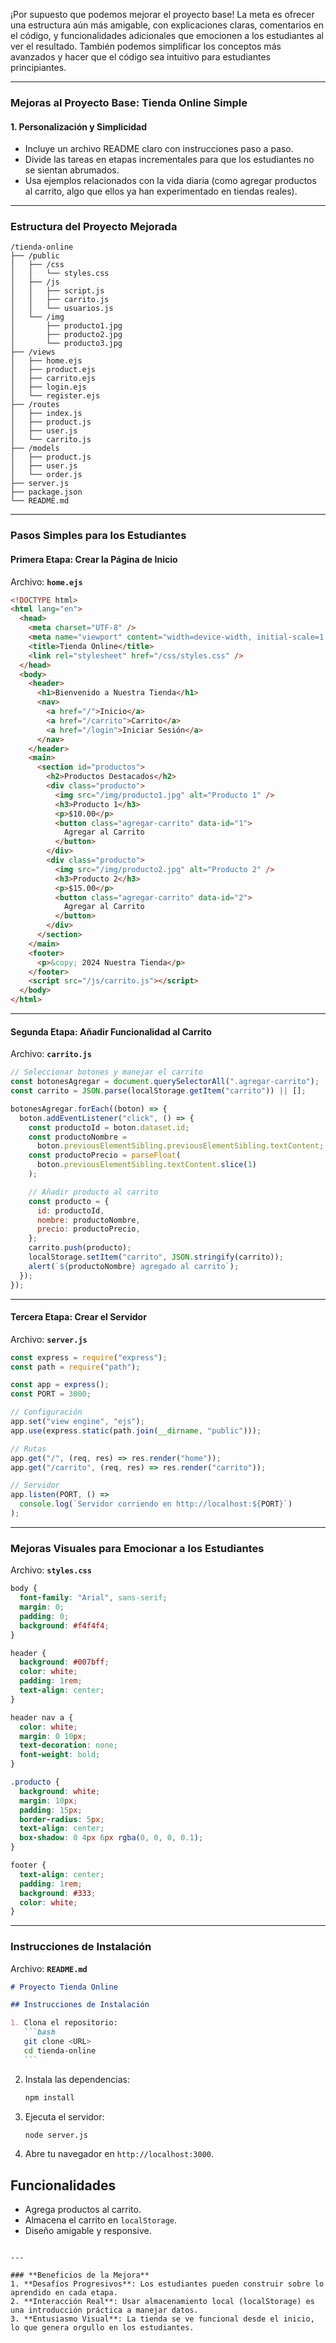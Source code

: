 ¡Por supuesto que podemos mejorar el proyecto base! La meta es ofrecer una estructura aún más amigable, con explicaciones claras, comentarios en el código, y funcionalidades adicionales que emocionen a los estudiantes al ver el resultado. También podemos simplificar los conceptos más avanzados y hacer que el código sea intuitivo para estudiantes principiantes.

---

### **Mejoras al Proyecto Base: Tienda Online Simple**

#### **1. Personalización y Simplicidad**

- Incluye un archivo README claro con instrucciones paso a paso.
- Divide las tareas en etapas incrementales para que los estudiantes no se sientan abrumados.
- Usa ejemplos relacionados con la vida diaria (como agregar productos al carrito, algo que ellos ya han experimentado en tiendas reales).

---

### **Estructura del Proyecto Mejorada**

```plaintext
/tienda-online
├── /public
│   ├── /css
│   │   └── styles.css
│   ├── /js
│   │   ├── script.js
│   │   ├── carrito.js
│   │   └── usuarios.js
│   └── /img
│       ├── producto1.jpg
│       ├── producto2.jpg
│       └── producto3.jpg
├── /views
│   ├── home.ejs
│   ├── product.ejs
│   ├── carrito.ejs
│   ├── login.ejs
│   └── register.ejs
├── /routes
│   ├── index.js
│   ├── product.js
│   ├── user.js
│   └── carrito.js
├── /models
│   ├── product.js
│   ├── user.js
│   └── order.js
├── server.js
├── package.json
└── README.md
```

---

### **Pasos Simples para los Estudiantes**

#### **Primera Etapa: Crear la Página de Inicio**

Archivo: **`home.ejs`**

```html
<!DOCTYPE html>
<html lang="en">
  <head>
    <meta charset="UTF-8" />
    <meta name="viewport" content="width=device-width, initial-scale=1.0" />
    <title>Tienda Online</title>
    <link rel="stylesheet" href="/css/styles.css" />
  </head>
  <body>
    <header>
      <h1>Bienvenido a Nuestra Tienda</h1>
      <nav>
        <a href="/">Inicio</a>
        <a href="/carrito">Carrito</a>
        <a href="/login">Iniciar Sesión</a>
      </nav>
    </header>
    <main>
      <section id="productos">
        <h2>Productos Destacados</h2>
        <div class="producto">
          <img src="/img/producto1.jpg" alt="Producto 1" />
          <h3>Producto 1</h3>
          <p>$10.00</p>
          <button class="agregar-carrito" data-id="1">
            Agregar al Carrito
          </button>
        </div>
        <div class="producto">
          <img src="/img/producto2.jpg" alt="Producto 2" />
          <h3>Producto 2</h3>
          <p>$15.00</p>
          <button class="agregar-carrito" data-id="2">
            Agregar al Carrito
          </button>
        </div>
      </section>
    </main>
    <footer>
      <p>&copy; 2024 Nuestra Tienda</p>
    </footer>
    <script src="/js/carrito.js"></script>
  </body>
</html>
```

---

#### **Segunda Etapa: Añadir Funcionalidad al Carrito**

Archivo: **`carrito.js`**

```javascript
// Seleccionar botones y manejar el carrito
const botonesAgregar = document.querySelectorAll(".agregar-carrito");
const carrito = JSON.parse(localStorage.getItem("carrito")) || [];

botonesAgregar.forEach((boton) => {
  boton.addEventListener("click", () => {
    const productoId = boton.dataset.id;
    const productoNombre =
      boton.previousElementSibling.previousElementSibling.textContent;
    const productoPrecio = parseFloat(
      boton.previousElementSibling.textContent.slice(1)
    );

    // Añadir producto al carrito
    const producto = {
      id: productoId,
      nombre: productoNombre,
      precio: productoPrecio,
    };
    carrito.push(producto);
    localStorage.setItem("carrito", JSON.stringify(carrito));
    alert(`${productoNombre} agregado al carrito`);
  });
});
```

---

#### **Tercera Etapa: Crear el Servidor**

Archivo: **`server.js`**

```javascript
const express = require("express");
const path = require("path");

const app = express();
const PORT = 3000;

// Configuración
app.set("view engine", "ejs");
app.use(express.static(path.join(__dirname, "public")));

// Rutas
app.get("/", (req, res) => res.render("home"));
app.get("/carrito", (req, res) => res.render("carrito"));

// Servidor
app.listen(PORT, () =>
  console.log(`Servidor corriendo en http://localhost:${PORT}`)
);
```

---

### **Mejoras Visuales para Emocionar a los Estudiantes**

Archivo: **`styles.css`**

```css
body {
  font-family: "Arial", sans-serif;
  margin: 0;
  padding: 0;
  background: #f4f4f4;
}

header {
  background: #007bff;
  color: white;
  padding: 1rem;
  text-align: center;
}

header nav a {
  color: white;
  margin: 0 10px;
  text-decoration: none;
  font-weight: bold;
}

.producto {
  background: white;
  margin: 10px;
  padding: 15px;
  border-radius: 5px;
  text-align: center;
  box-shadow: 0 4px 6px rgba(0, 0, 0, 0.1);
}

footer {
  text-align: center;
  padding: 1rem;
  background: #333;
  color: white;
}
```

---

### **Instrucciones de Instalación**

Archivo: **`README.md`**

````markdown
# Proyecto Tienda Online

## Instrucciones de Instalación

1. Clona el repositorio:
   ```bash
   git clone <URL>
   cd tienda-online
   ```
````

2. Instala las dependencias:
   ```bash
   npm install
   ```
3. Ejecuta el servidor:
   ```bash
   node server.js
   ```
4. Abre tu navegador en `http://localhost:3000`.

## Funcionalidades

- Agrega productos al carrito.
- Almacena el carrito en `localStorage`.
- Diseño amigable y responsive.

```

---

### **Beneficios de la Mejora**
1. **Desafíos Progresivos**: Los estudiantes pueden construir sobre lo aprendido en cada etapa.
2. **Interacción Real**: Usar almacenamiento local (localStorage) es una introducción práctica a manejar datos.
3. **Entusiasmo Visual**: La tienda se ve funcional desde el inicio, lo que genera orgullo en los estudiantes.

```
